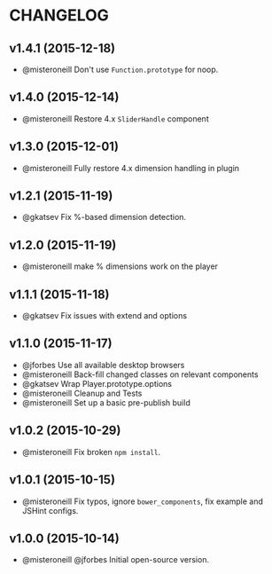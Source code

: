 # CHANGELOG

## v1.4.1 (2015-12-18)
- @misteroneill Don't use `Function.prototype` for noop.

## v1.4.0 (2015-12-14)
- @misteroneill Restore 4.x `SliderHandle` component

## v1.3.0 (2015-12-01)
- @misteroneill Fully restore 4.x dimension handling in plugin

## v1.2.1 (2015-11-19)
- @gkatsev Fix %-based dimension detection.

## v1.2.0 (2015-11-19)
- @misteroneill make % dimensions work on the player

## v1.1.1 (2015-11-18)
- @gkatsev Fix issues with extend and options

## v1.1.0 (2015-11-17)

- @jforbes Use all available desktop browsers
- @misteroneill Back-fill changed classes on relevant components
- @gkatsev Wrap Player.prototype.options
- @misteroneill Cleanup and Tests
- @misteroneill Set up a basic pre-publish build

## v1.0.2 (2015-10-29)

- @misteroneill Fix broken `npm install`.

## v1.0.1 (2015-10-15)

- @misteroneill Fix typos, ignore `bower_components`, fix example and JSHint configs.

## v1.0.0 (2015-10-14)

- @misteroneill @jforbes Initial open-source version.
